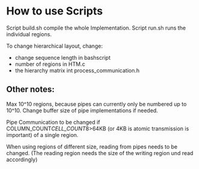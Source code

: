 # How to use Scripts

Script build.sh compile the whole Implementation.
Script run.sh runs the individual regions.

To change hierarchical layout, change:
* change sequence length in bashscript
* number of regions in HTM.c
* the hierarchy matrix int process_communication.h

##  Other notes:

Max 10^10 regions, because pipes can currently only be numbered up to 10^10. Change buffer size of pipe implementations if needed.

Pipe Communication to be changed if COLUMN_COUNT*CELL_COUNT*8>64KB (or 4KB is atomic transmission is important) of a single region.

When using regions of different size, reading from pipes needs to be changed. (The reading region needs the size of the writing region und read accordingly)
